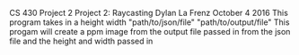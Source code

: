 CS 430 Project 2 
Project 2: Raycasting
Dylan La Frenz
October 4 2016
This program takes in a height width "path/to/json/file" "path/to/output/file"
This progam will create a ppm image from the output file passed in from the json file and the height and width passed in
